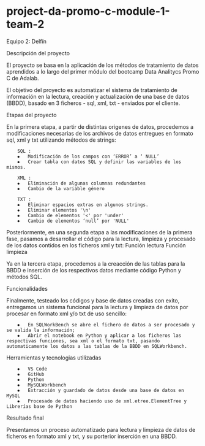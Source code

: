 # project-da-promo-c-module-1-team-2

Equipo 2: Delfín
 
Descripción del proyecto

El proyecto se basa en la aplicación de los métodos de tratamiento de datos aprendidos a lo largo del primer módulo del bootcamp Data Analitycs Promo C de Adalab.

El objetivo del proyecto es automatizar el sistema de tratamiento de información en la lectura, creación y actualización de una base de datos (BBDD), basado en 3 ficheros - sql, xml, txt -  enviados por el cliente.

Etapas del proyecto

En la primera etapa, a partir de distintas origenes de datos, procedemos a modificaciones necesarias de los archivos de datos entregues en formato sql, xml y txt utilizando métodos de strings:

        SQL : 
        ⦁	Modificación de los campos con ‘ERROR’ a ‘ NULL’ 
        ⦁	Crear tabla con datos SQL y definir las variables de los mismos.

        XML : 
        ⦁	Eliminación de algunas columnas redundantes 
        ⦁	Cambio de la variable género

        TXT : 
        ⦁	Eliminar espacios extras en algunos strings.
        ⦁	Eliminar elementos '\n' 
        ⦁	Cambio de elementos '<' por 'under'
        ⦁	Cambio de elementos ‘null’ por 'NULL' 

Posteriormente, en una segunda etapa a las modificaciones de la primera fase, pasamos a desarrollar el código para la lectura, limpieza y procesado de los datos contidos en los ficheros xml y txt:
	        Función lectura
	        Función limpieza

Ya en la tercera etapa, procedemos a la creacción de las tablas para la BBDD e inserción de los respectivos datos mediante código Python y métodos SQL.


Funcionalidades

Finalmente, testeado los códigos y base de datos creadas con exito, entregamos un sistema funcional para la lectura y limpieza de datos por procesar en formato xml y/o txt de uso sencillo:

        ⦁	En SQLWorkBench se abre el fichero de datos a ser procesado y se valida la información;
        ⦁	Abrir el notebook en Python y aplicar a los ficheros las respectivas funciones, sea xml o el formato txt, pasando automaticamente los datos a las tablas de la BBDD en SQLWorkbench.


Herramientas y tecnologias utilizadas 

        ⦁	VS Code
        ⦁	GitHub
        ⦁	Python 
        ⦁	MySQLWorkbench 
        ⦁	Extracción y guardado de datos desde una base de datos en MySQL
        ⦁	Procesado de datos haciendo uso de xml.etree.ElementTree y Librerías base de Python

Resultado final

Presentamos un proceso automatizado para lectura y limpieza de datos de ficheros en formato xml y txt, y su porterior inserción en una BBDD.
